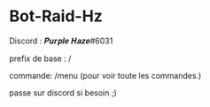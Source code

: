 # Bot-Raid-Hz
Discord : 𝑷𝒖𝒓𝒑𝒍𝒆 𝑯𝒂𝒛𝒆#6031

prefix de base : /

commande: /menu (pour voir toute les commandes.)

passe sur discord si besoin ;)
